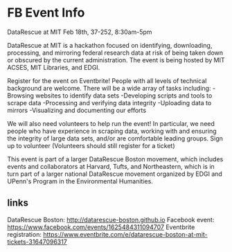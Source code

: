 # FB Event Info

DataRescue at MIT 
Feb 18th, 37-252, 8:30am-5pm

DataRescue at MIT is a hackathon focused on identifying, downloading, processing, and mirroring federal research data at risk of being taken down or obscured by the current administration. The event is being hosted by MIT ACSES, MIT Libraries, and EDGI. 

Register for the event on Eventbrite!
People with all levels of technical background are welcome. There will be a wide array of tasks including:
-Browsing websites to identify data sets
-Developing scripts and tools to scrape data
-Processing and verifying data integrity
-Uploading data to mirrors
-Visualizing and documenting our efforts

We will also need volunteers to help run the event! In particular, we need people who have experience in scraping data, working with and ensuring the integrity of large data sets, and/or are comfortable leading groups. 
Sign up to volunteer (Volunteers should still register for a ticket)

This event is part of a larger DataRescue Boston movement, which includes events and collaborators at Harvard, Tufts, and Northeastern, which is in turn part of a larger national DataRescue movement organized by EDGI and UPenn's Program in the Environmental Humanities.

## links
DataRescue Boston: http://datarescue-boston.github.io
Facebook event: https://www.facebook.com/events/1625484311094707 
Eventbrite registration: https://www.eventbrite.com/e/datarescue-boston-at-mit-tickets-31647096317 